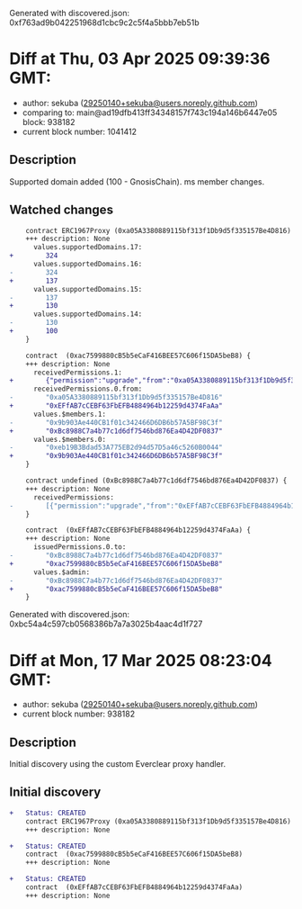 Generated with discovered.json: 0xf763ad9b042251968d1cbc9c2c5f4a5bbb7eb51b

# Diff at Thu, 03 Apr 2025 09:39:36 GMT:

- author: sekuba (<29250140+sekuba@users.noreply.github.com>)
- comparing to: main@ad19dfb413ff34348157f743c194a146b6447e05 block: 938182
- current block number: 1041412

## Description

Supported domain added (100 - GnosisChain). ms member changes.

## Watched changes

```diff
    contract ERC1967Proxy (0xa05A3380889115bf313f1Db9d5f335157Be4D816) {
    +++ description: None
      values.supportedDomains.17:
+        324
      values.supportedDomains.16:
-        324
+        137
      values.supportedDomains.15:
-        137
+        130
      values.supportedDomains.14:
-        130
+        100
    }
```

```diff
    contract  (0xac7599880cB5b5eCaF416BEE57C606f15DA5beB8) {
    +++ description: None
      receivedPermissions.1:
+        {"permission":"upgrade","from":"0xa05A3380889115bf313f1Db9d5f335157Be4D816"}
      receivedPermissions.0.from:
-        "0xa05A3380889115bf313f1Db9d5f335157Be4D816"
+        "0xEFfAB7cCEBF63FbEFB4884964b12259d4374FaAa"
      values.$members.1:
-        "0x9b903Ae440CB1f01c342466D6DB6b57A5BF98C3f"
+        "0xBc8988C7a4b77c1d6df7546bd876Ea4D42DF0837"
      values.$members.0:
-        "0xeb19B3Bdad53A775EB2d94d57D5a46c5260B0044"
+        "0x9b903Ae440CB1f01c342466D6DB6b57A5BF98C3f"
    }
```

```diff
    contract undefined (0xBc8988C7a4b77c1d6df7546bd876Ea4D42DF0837) {
    +++ description: None
      receivedPermissions:
-        [{"permission":"upgrade","from":"0xEFfAB7cCEBF63FbEFB4884964b12259d4374FaAa"}]
    }
```

```diff
    contract  (0xEFfAB7cCEBF63FbEFB4884964b12259d4374FaAa) {
    +++ description: None
      issuedPermissions.0.to:
-        "0xBc8988C7a4b77c1d6df7546bd876Ea4D42DF0837"
+        "0xac7599880cB5b5eCaF416BEE57C606f15DA5beB8"
      values.$admin:
-        "0xBc8988C7a4b77c1d6df7546bd876Ea4D42DF0837"
+        "0xac7599880cB5b5eCaF416BEE57C606f15DA5beB8"
    }
```

Generated with discovered.json: 0xbc54a4c597cb0568386b7a7a3025b4aac4d1f727

# Diff at Mon, 17 Mar 2025 08:23:04 GMT:

- author: sekuba (<29250140+sekuba@users.noreply.github.com>)
- current block number: 938182

## Description

Initial discovery using the custom Everclear proxy handler.

## Initial discovery

```diff
+   Status: CREATED
    contract ERC1967Proxy (0xa05A3380889115bf313f1Db9d5f335157Be4D816)
    +++ description: None
```

```diff
+   Status: CREATED
    contract  (0xac7599880cB5b5eCaF416BEE57C606f15DA5beB8)
    +++ description: None
```

```diff
+   Status: CREATED
    contract  (0xEFfAB7cCEBF63FbEFB4884964b12259d4374FaAa)
    +++ description: None
```
